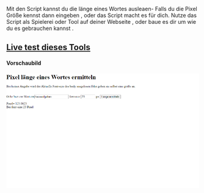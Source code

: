 Mit den Script kannst du die länge eines Wortes ausleaen- Falls du die Pixel Größe kennst dann eingeben , oder das Script macht es für dich.
Nutze das Script als Spielerei oder Tool auf deiner Webseite , oder baue es dir um wie du es gebrauchen kannst .
<h2><a href="https://basti1012.bplaced.net/index.php?ordner=andere&name=Pixel_l%C3%A4nge_eines_Wortes">Live test dieses Tools</a></h2>

<h4>Vorschaubild</h4>
<img src="https://github.com/basti1012/laenge-eines-Wortes-in-Pixel-auslesen/blob/main/lyenge_eines_qortes_in_pixel_auslesen.png">


